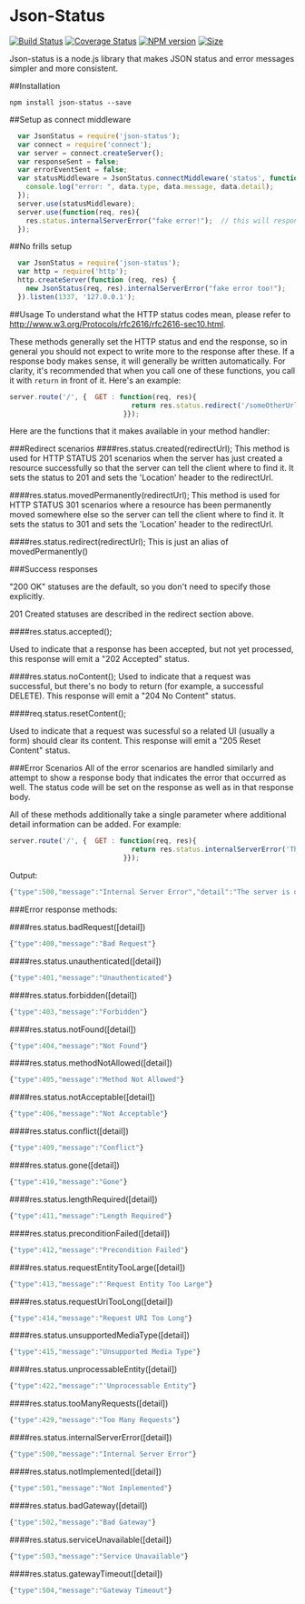 # Json-Status
[![Build
Status](https://secure.travis-ci.org/cainus/json-status.png?branch=master)](http://travis-ci.org/cainus/json-status)
[![Coverage Status](https://coveralls.io/repos/cainus/json-status/badge.png?branch=master)](https://coveralls.io/r/cainus/json-status)
[![NPM version](https://badge.fury.io/js/json-status.png)](http://badge.fury.io/js/json-status)
[![Size](http://wapiti.io/api/sizeBadges/json-status)](http://wapiti.io/api/sizeBadges/json-status)

Json-status is a node.js library that makes JSON status and error
messages simpler and more consistent.

##Installation
```
npm install json-status --save
```

##Setup as connect middleware
```javascript
  var JsonStatus = require('json-status');
  var connect = require('connect');
  var server = connect.createServer();
  var responseSent = false;
  var errorEventSent = false;
  var statusMiddleware = JsonStatus.connectMiddleware('status', function(data){
    console.log("error: ", data.type, data.message, data.detail);
  });
  server.use(statusMiddleware);
  server.use(function(req, res){
    res.status.internalServerError("fake error!");  // this will respond with a 500
  });
```

##No frills setup
```javascript
  var JsonStatus = require('json-status');
  var http = require('http');
  http.createServer(function (req, res) {
    new JsonStatus(req, res).internalServerError("fake error too!");
  }).listen(1337, '127.0.0.1');

```

##Usage
To understand what the HTTP status codes mean, please refer to <a href="http://www.w3.org/Protocols/rfc2616/rfc2616-sec10.html">http://www.w3.org/Protocols/rfc2616/rfc2616-sec10.html</a>.

These methods generally set the HTTP status and end the response, so in general you should 
not expect to write more to the response after these. If a response body makes sense, it 
will generally be written automatically. For clarity, it's recommended that when you call 
one of these functions, you call it with `return` in front of it. Here's an example:

```javascript
server.route('/', {  GET : function(req, res){
                              return res.status.redirect('/someOtherUrl');
                            }});
```

Here are the functions that it makes available in your method handler:


###Redirect scenarios
####res.status.created(redirectUrl);
This method is used for HTTP STATUS 201 scenarios when the server has just created a resource successfully so that the server can tell the client where to find it. It sets the status to 201 and sets the 'Location' header to the redirectUrl.

####res.status.movedPermanently(redirectUrl);
This method is used for HTTP STATUS 301 scenarios where a resource has been permanently moved somewhere else so the server can tell the client where to find it. It sets the status to 301 and sets the 'Location' header to the redirectUrl.

####res.status.redirect(redirectUrl);
This is just an alias of movedPermanently()

###Success responses

"200 OK" statuses are the default, so you don't need to specify those explicitly.

201 Created statuses are described in the redirect section above.


####res.status.accepted();

Used to indicate that a response has been accepted, but not yet processed, this response will emit a "202 Accepted" status.

####res.status.noContent();
Used to indicate that a request was successful, but there's no body to return (for example, a successful DELETE).  This response will emit a "204 No Content" status.

####req.status.resetContent();

Used to indicate that a request was sucessful so a related UI (usually a form) should clear its content.  This response will emit a "205 Reset Content" status.


###Error Scenarios
All of the error scenarios are handled similarly and attempt to show a response body that indicates the error that occurred as well. The status code will be set on the response as well as in that response body.

All of these methods additionally take a single parameter where additional detail information can be added. For example:

```javascript
server.route('/', {  GET : function(req, res){
                              return res.status.internalServerError('The server is on fire.');
                            }});
```

Output:
```javascript
{"type":500,"message":"Internal Server Error","detail":"The server is on fire"}
```

###Error response methods:

####res.status.badRequest([detail])
```javascript
{"type":400,"message":"Bad Request"}
```

####res.status.unauthenticated([detail])
```javascript
{"type":401,"message":"Unauthenticated"}
```

####res.status.forbidden([detail])
```javascript
{"type":403,"message":"Forbidden"}
```

####res.status.notFound([detail])
```javascript
{"type":404,"message":"Not Found"}
```

####res.status.methodNotAllowed([detail])
```javascript
{"type":405,"message":"Method Not Allowed"}
```

####res.status.notAcceptable([detail])
```javascript
{"type":406,"message":"Not Acceptable"}
```

####res.status.conflict([detail])
```javascript
{"type":409,"message":"Conflict"}
```

####res.status.gone([detail])
```javascript
{"type":410,"message":"Gone"}
```

####res.status.lengthRequired([detail])
```javascript
{"type":411,"message":"Length Required"}
```

####res.status.preconditionFailed([detail])
```javascript
{"type":412,"message":"Precondition Failed"}
```

####res.status.requestEntityTooLarge([detail])
```javascript
{"type":413,"message":"'Request Entity Too Large"}
```

####res.status.requestUriTooLong([detail])
```javascript
{"type":414,"message":"Request URI Too Long"}
```

####res.status.unsupportedMediaType([detail])
```javascript
{"type":415,"message":"Unsupported Media Type"}
```

####res.status.unprocessableEntity([detail])
```javascript
{"type":422,"message":"'Unprocessable Entity"}
```

####res.status.tooManyRequests([detail])
```javascript
{"type":429,"message":"Too Many Requests"}
```

####res.status.internalServerError([detail])
```javascript
{"type":500,"message":"Internal Server Error"}
```

####res.status.notImplemented([detail])
```javascript
{"type":501,"message":"Not Implemented"}
```

####res.status.badGateway([detail])
```javascript
{"type":502,"message":"Bad Gateway"}
```

####res.status.serviceUnavailable([detail])
```javascript
{"type":503,"message":"Service Unavailable"}
```

####res.status.gatewayTimeout([detail])
```javascript
{"type":504,"message":"Gateway Timeout"}
```

